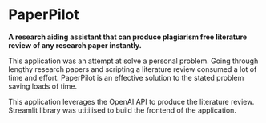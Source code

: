 # PaperPilot
__A research aiding assistant that can produce plagiarism free literature review of any research paper instantly.__

This application was an attempt at solve a personal problem. Going through lengthy research papers and scripting a literature review consumed a lot of time and effort. PaperPilot is an effective solution to the stated problem saving loads of time.


This application leverages the OpenAI API to produce the literature review. Streamlit library was utitilised to build the frontend of the application.
